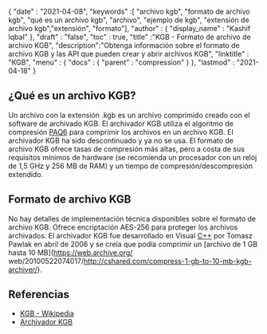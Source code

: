 {
  "date" : "2021-04-08",
  "keywords" :[ "archivo kgb", "formato de archivo kgb", "qué es un archivo kgb", "archivo", "ejemplo de kgb", "extensión de archivo kgb","extensión", "formato"],
  "author" : {
    "display_name" : "Kashif Iqbal"
},
  "draft" : "false",
  "toc" : true,
  "title" :"KGB - Formato de archivo de archivo KGB",
  "description":"Obtenga información sobre el formato de archivo KGB y las API que pueden crear y abrir archivos KGB",
  "linktitle" : "KGB",
  "menu" : {
    "docs" : {
      "parent" : "compression"
}
},
  "lastmod" : "2021-04-18"
}

## ¿Qué es un archivo KGB?

Un archivo con la extensión .kgb es un archivo comprimido creado con el software de archivado KGB. El archivador KGB utiliza el algoritmo de compresión [PAQ6](https://en.wikipedia.org/wiki/PAQ6) para comprimir los archivos en un archivo KGB. El archivador KGB ha sido descontinuado y ya no se usa. El formato de archivo KGB ofrece tasas de compresión más altas, pero a costa de sus requisitos mínimos de hardware (se recomienda un procesador con un reloj de 1,5 GHz y 256 MB de RAM) y un tiempo de compresión/descompresión extendido.

## Formato de archivo KGB

No hay detalles de implementación técnica disponibles sobre el formato de archivo KGB. Ofrece encriptación AES-256 para proteger los archivos archivados. El archivador KGB fue desarrollado en Visual [C++](/es/programming/cpp/) por Tomasz Pawlak en abril de 2006 y se creía que podía comprimir un [archivo de 1 GB hasta 10 MB](https://web.archive.org/ web/20100522074017/http://cshared.com/compress-1-gb-to-10-mb-kgb-archiver/).

## Referencias

* [KGB - Wikipedia](https://en.wikipedia.org/wiki/KGB_Archiver)
* [Archivador KGB](https://sourceforge.net/projects/kgbarchiver/)

